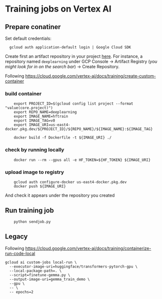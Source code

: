 # Training jobs on Vertex AI


## Prepare conatiner

Set default credentials:

      gcloud auth application-default login | Google Cloud SDK


Create first an artifact repository in your project [here](https://cloud.google.com/artifact-registry/docs/docker/store-docker-container-images#before-you-begin). For instance,  a repository named `deeplearning` under GCP Console $\to$ Artifact Registry (_you might look for in on the search bar_) $\to$ Create Repository.


Following https://cloud.google.com/vertex-ai/docs/training/create-custom-container 


### build container

        export PROJECT_ID=$(gcloud config list project --format "value(core.project)")
        export REPO_NAME=deeplearning
        export IMAGE_NAME=hftrain
        export IMAGE_TAG=v0
        export IMAGE_URI=us-east4-docker.pkg.dev/${PROJECT_ID}/${REPO_NAME}/${IMAGE_NAME}:${IMAGE_TAG}
        
        docker build -f Dockerfile -t ${IMAGE_URI} ./

### check by running locally 

        docker run --rm --gpus all -e HF_TOKEN=${HF_TOKEN} ${IMAGE_URI}

### upload image to registry


        gcloud auth configure-docker us-east4-docker.pkg.dev
        docker push ${IMAGE_URI}

And check it appears under the repository you created

## Run training job

        python sendjob.py

## Legacy
Following https://cloud.google.com/vertex-ai/docs/training/containerize-run-code-local


    gcloud ai custom-jobs local-run \
      --executor-image-uri=huggingface/transformers-pytorch-gpu \
      --local-package-path=. \
      --script=finetune-gemma.py \
      --output-image-uri=gemma_train_demo \
      --gpu \
      -- \
      -- epochs=2
